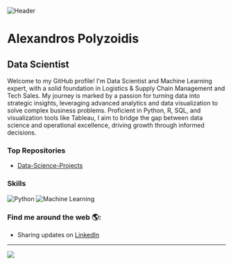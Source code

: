 ![Header](URL_TO_YOUR_IMAGE)

# Alexandros Polyzoidis
## Data Scientist

Welcome to my GitHub profile! I'm Data Scientist and Machine Learning expert, with a solid foundation in Logistics & Supply Chain Management and Tech Sales. My journey is marked by a passion for turning data into strategic insights, leveraging advanced analytics and data visualization to solve complex business problems. Proficient in Python, R, SQL, and visualization tools like Tableau, I aim to bridge the gap between data science and operational excellence, driving growth through informed decisions.

### Top Repositories

- [Data-Science-Projects]([https://github.com/AlexandrosPol/Data-Science-Projects])
### Skills

![Python](URL_TO_PYTHON_BADGE) ![Machine Learning](URL_TO_ML_BADGE)

### Find me around the web 🌎:
- Sharing updates on [LinkedIn]([YOUR_LINKEDIN_URL](https://www.linkedin.com/in/alexandrospolyzoidis/))

---
![](https://github-readme-stats.vercel.app/api?username=yourusername&show_icons=true)




<!--
**AlexandrosPol/AlexandrosPol** is a ✨ _special_ ✨ repository because its `README.md` (this file) appears on your GitHub profile.

Here are some ideas to get you started:

- 🔭 I’m currently working on ...
- 🌱 I’m currently learning ...
- 👯 I’m looking to collaborate on ...
- 🤔 I’m looking for help with ...
- 💬 Ask me about ...
- 📫 How to reach me: ...
- 😄 Pronouns: ...
- ⚡ Fun fact: ...
-->
